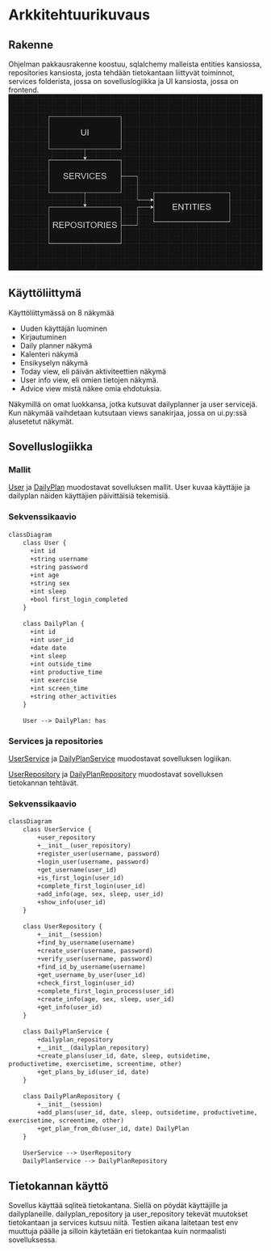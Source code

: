 # Arkkitehtuurikuvaus

## Rakenne
Ohjelman pakkausrakenne koostuu, sqlalchemy malleista entities kansiossa, repositories kansiosta, josta tehdään tietokantaan liittyvät toiminnot,
services folderista, jossa on sovelluslogiikka ja UI kansiosta, jossa on frontend.
![Pakkausrakenne](./kuvat/pakkausrakenne.png)

## Käyttöliittymä
Käyttöliittymässä on 8 näkymää
- Uuden käyttäjän luominen
- Kirjautuminen
- Daily planner näkymä
- Kalenteri näkymä
- Ensikyselyn näkymä
- Today view, eli päivän aktiviteettien näkymä
- User info view, eli omien tietojen näkymä.
- Advice view mistä näkee omia ehdotuksia.

Näkymillä on omat luokkansa, jotka kutsuvat dailyplanner ja user servicejä. 
Kun näkymää vaihdetaan kutsutaan views sanakirjaa, jossa on ui.py:ssä alusetetut näkymät. 

## Sovelluslogiikka
### Mallit 
[User](https://github.com/rigozu9/ot-harjoitustyo/blob/main/daily-planner-app/src/entities/user.py) ja [DailyPlan](https://github.com/rigozu9/ot-harjoitustyo/blob/main/daily-planner-app/src/entities/dailyplan.py) muodostavat sovelluksen mallit. User kuvaa käyttäjie ja dailyplan näiden käyttäjien päivittäisiä tekemisiä. 

### Sekvenssikaavio
```mermaid
classDiagram
    class User {
      +int id
      +string username
      +string password
      +int age
      +string sex
      +int sleep
      +bool first_login_completed
    }
    
    class DailyPlan {
      +int id
      +int user_id
      +date date
      +int sleep
      +int outside_time
      +int productive_time
      +int exercise
      +int screen_time
      +string other_activities
    }

    User --> DailyPlan: has
```

### Services ja repositories
[UserService](https://github.com/rigozu9/ot-harjoitustyo/blob/main/daily-planner-app/src/services/user_service.py) ja [DailyPlanService](https://github.com/rigozu9/ot-harjoitustyo/blob/main/daily-planner-app/src/services/dailyplan_service.py) muodostavat sovelluksen logiikan.


[UserRepository](https://github.com/rigozu9/ot-harjoitustyo/blob/main/daily-planner-app/src/repositories/user_repository.py) ja [DailyPlanRepository](https://github.com/rigozu9/ot-harjoitustyo/blob/main/daily-planner-app/src/repositories/dailyplan_repository.py) muodostavat sovelluksen tietokannan tehtävät. 
### Sekvenssikaavio
```mermaid
classDiagram
    class UserService {
        +user_repository
        +__init__(user_repository)
        +register_user(username, password) 
        +login_user(username, password) 
        +get_username(user_id) 
        +is_first_login(user_id) 
        +complete_first_login(user_id)
        +add_info(age, sex, sleep, user_id)
        +show_info(user_id) 
    }

    class UserRepository {
        +__init__(session)
        +find_by_username(username) 
        +create_user(username, password) 
        +verify_user(username, password) 
        +find_id_by_username(username) 
        +get_username_by_user(user_id) 
        +check_first_login(user_id) 
        +complete_first_login_process(user_id)
        +create_info(age, sex, sleep, user_id)
        +get_info(user_id) 
    }

    class DailyPlanService {
        +dailyplan_repository
        +__init__(dailyplan_repository)
        +create_plans(user_id, date, sleep, outsidetime, productivetime, exercisetime, screentime, other)
        +get_plans_by_id(user_id, date)
    }

    class DailyPlanRepository {
        +__init__(session)
        +add_plans(user_id, date, sleep, outsidetime, productivetime, exercisetime, screentime, other)
        +get_plan_from_db(user_id, date) DailyPlan
    }

    UserService --> UserRepository
    DailyPlanService --> DailyPlanRepository
```

## Tietokannan käyttö
Sovellus käyttää sqliteä tietokantana. Siellä on pöydät käyttäjille ja dailyplaneille. 
dailyplan_repository ja user_repository tekevät muutokset tietokantaan ja services kutsuu niitä.
Testien aikana laitetaan test env muuttuja päälle ja silloin käytetään eri tietokantaa kuin normaalisti sovelluksessa.